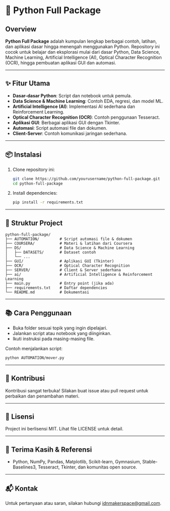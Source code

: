 # 🐍 Python Full Package

## Overview

**Python Full Package** adalah kumpulan lengkap berbagai contoh, latihan, dan aplikasi dasar hingga menengah menggunakan Python. Repository ini cocok untuk belajar dan eksplorasi mulai dari dasar Python, Data Science, Machine Learning, Artificial Intelligence (AI), Optical Character Recognition (OCR), hingga pembuatan aplikasi GUI dan automasi.

---

## ✨ Fitur Utama

- **Dasar-dasar Python**: Script dan notebook untuk pemula.
- **Data Science & Machine Learning**: Contoh EDA, regresi, dan model ML.
- **Artificial Intelligence (AI)**: Implementasi AI sederhana dan Reinforcement Learning.
- **Optical Character Recognition (OCR)**: Contoh penggunaan Tesseract.
- **Aplikasi GUI**: Berbagai aplikasi GUI dengan Tkinter.
- **Automasi**: Script automasi file dan dokumen.
- **Client-Server**: Contoh komunikasi jaringan sederhana.

---

## 📦 Instalasi

1. Clone repository ini:
   ```sh
   git clone https://github.com/yourusername/python-full-package.git
   cd python-full-package
   ```
2. Install dependencies:
   ```sh
   pip install -r requirements.txt
   ```

---

## 🚀 Struktur Project

```
python-full-package/
├── AUTOMATION/         # Script automasi file & dokumen
├── COURSERA/           # Materi & latihan dari Coursera
├── DS/                 # Data Science & Machine Learning
│   ├── DATASETS/       # Dataset contoh
│   └── ...
├── GUI/                # Aplikasi GUI (Tkinter)
├── OCR/                # Optical Character Recognition
├── SERVER/             # Client & Server sederhana
├── ai/                 # Artificial Intelligence & Reinforcement Learning
├── main.py             # Entry point (jika ada)
├── requirements.txt    # Daftar dependencies
└── README.md           # Dokumentasi
```

---

## 📚 Cara Penggunaan

- Buka folder sesuai topik yang ingin dipelajari.
- Jalankan script atau notebook yang diinginkan.
- Ikuti instruksi pada masing-masing file.

Contoh menjalankan script:
```sh
python AUTOMATION/mover.py
```

---

## 🤝 Kontribusi

Kontribusi sangat terbuka! Silakan buat issue atau pull request untuk perbaikan dan penambahan materi.

---

## 📄 Lisensi

Project ini berlisensi MIT. Lihat file LICENSE untuk detail.

---

## 🙏 Terima Kasih & Referensi

- Python, NumPy, Pandas, Matplotlib, Scikit-learn, Gymnasium, Stable-Baselines3, Tesseract, Tkinter, dan komunitas open source.

---

## 📬 Kontak

Untuk pertanyaan atau saran, silakan hubungi [idnmakerspace@gmail.com](mailto:idnmakerspace@gmail.com).

